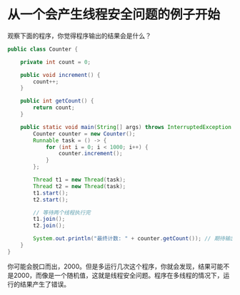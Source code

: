 # 从一个会产生线程安全问题的例子开始

观察下面的程序，你觉得程序输出的结果会是什么？

```java
public class Counter {

    private int count = 0;

    public void increment() {
        count++;
    }

    public int getCount() {
        return count;
    }

    public static void main(String[] args) throws InterruptedException {
        Counter counter = new Counter();
        Runnable task = () -> {
            for (int i = 0; i < 1000; i++) {
                counter.increment();
            }
        };

        Thread t1 = new Thread(task);
        Thread t2 = new Thread(task);
        t1.start();
        t2.start();

        // 等待两个线程执行完
        t1.join();
        t2.join();

        System.out.println("最终计数: " + counter.getCount()); // 期待输出 2000
    }
}
```

你可能会脱口而出，2000。但是多运行几次这个程序，你就会发现，结果可能不是2000，而像是一个随机值，这就是线程安全问题。程序在多线程的情况下，运行的结果产生了错误。